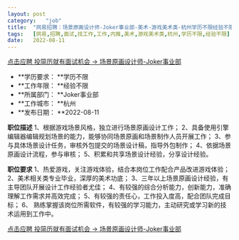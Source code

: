 ```yaml
---
layout:	post
category:	"job"
title:	"网易招聘：场景原画设计师-Joker事业部-美术-游戏美术类-杭州学历不限经验不限"
tags:	[网易,招聘,面试,找工作,工作,内推,美术,游戏美术类,杭州,学历不限,经验不限]
date:	2022-08-11
---
```


[点击应聘 投简历就有面试机会 -> 场景原画设计师-Joker事业部](http://mobile.bole.netease.com/bole/boleDetail?id=38936&employeeId=346f03c3cda5f04c&key=all)



- **学历要求： **学历不限
- **工作年限： **经验不限
- **所属部门： **Joker事业部
- **工作城市： **杭州
- **发布日期： **2022-08-11



**职位描述**
1、根据游戏场景风格，独立进行场景原画设计工作；
2、具备使用引擎编辑器编辑规划场景的能力，能够协同场景原画和场景制作人员开展工作；
3、参与具体场景设计任务，审核外包提交的场景设计稿，指导外包制作；
4、依据场景原画设计流程，参与审核；
5、积累和共享场景设计经验，分享设计经验。



**职位要求**
1、热爱游戏，关注游戏体验，结合本岗位工作配合产品改进游戏体验；
2、美术相关类专业毕业，深厚的美术功底；
3、三年以上场景原画设计经验，有主导团队开展设计工作经验者尤佳；
4、有较强的综合分析能力，创新能力，准确理解工作需求并高效完成；
5、有较强的责任心，工作投入度高，配合团队完成目标；
6、 熟练掌握该岗位所需软件，有较强的学习能力，主动研究或学习新的技术运用到工作中。



[点击应聘 投简历就有面试机会 -> 场景原画设计师-Joker事业部](http://mobile.bole.netease.com/bole/boleDetail?id=38936&employeeId=346f03c3cda5f04c&key=all)